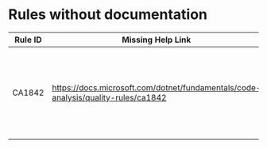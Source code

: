 # Rules without documentation

Rule ID | Missing Help Link | Title |
--------|-------------------|-------|
CA1842 | <https://docs.microsoft.com/dotnet/fundamentals/code-analysis/quality-rules/ca1842> | Provide memory-based overrides of async methods when subclassing 'Stream' |
